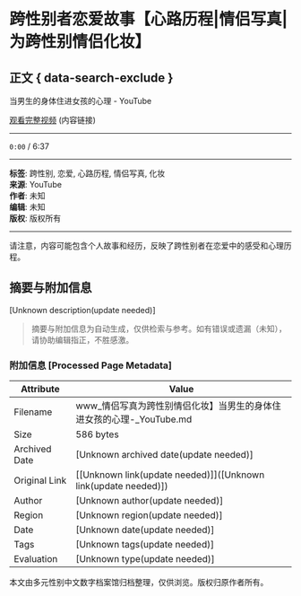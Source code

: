 # 跨性别者恋爱故事【心路历程|情侣写真|为跨性别情侣化妆】

## 正文 { data-search-exclude }


当男生的身体住进女孩的心理 - YouTube

[观看完整视频](https://www.youtube.com/watch?v=xxxxx)  (内容链接)

---

`0:00` / 6:37

---

**标签**: 跨性别, 恋爱, 心路历程, 情侣写真, 化妆  
**来源**: YouTube  
**作者**: 未知  
**编辑**: 未知  
**版权**: 版权所有

---

请注意，内容可能包含个人故事和经历，反映了跨性别者在恋爱中的感受和心理历程。
<!-- tcd_original_link https://www.youtube.com/watch?v=dV0lmMW-_IM -->


## 摘要与附加信息

<!-- tcd_abstract -->
[Unknown description(update needed)]
<!-- tcd_abstract_end -->

> 摘要与附加信息为自动生成，仅供检索与参考。如有错误或遗漏（未知），请协助编辑指正，不胜感激。

### 附加信息 [Processed Page Metadata]

| Attribute       | Value                                  |
|-----------------|----------------------------------------|
| Filename        | www_情侣写真为跨性别情侣化妆】当男生的身体住进女孩的心理-_YouTube.md                             |
| Size            | 586 bytes                           |
| Archived Date   | [Unknown archived date(update needed)]                             |
| Original Link   | [[Unknown link(update needed)]]([Unknown link(update needed)])                       |
| Author          | [Unknown author(update needed)]                               |
| Region          | [Unknown region(update needed)]                               |
| Date            | [Unknown date(update needed)]                                 |
| Tags            | [Unknown tags(update needed)]                                 |
| Evaluation            | [Unknown type(update needed)]                                 |
<!-- tcd_table_end -->

本文由多元性别中文数字档案馆归档整理，仅供浏览。版权归原作者所有。
